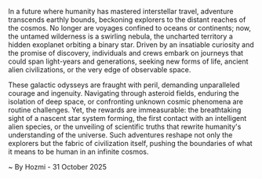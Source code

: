 
In a future where humanity has mastered interstellar travel, adventure transcends earthly bounds, beckoning explorers to the distant reaches of the cosmos. No longer are voyages confined to oceans or continents; now, the untamed wilderness is a swirling nebula, the uncharted territory a hidden exoplanet orbiting a binary star. Driven by an insatiable curiosity and the promise of discovery, individuals and crews embark on journeys that could span light-years and generations, seeking new forms of life, ancient alien civilizations, or the very edge of observable space.

These galactic odysseys are fraught with peril, demanding unparalleled courage and ingenuity. Navigating through asteroid fields, enduring the isolation of deep space, or confronting unknown cosmic phenomena are routine challenges. Yet, the rewards are immeasurable: the breathtaking sight of a nascent star system forming, the first contact with an intelligent alien species, or the unveiling of scientific truths that rewrite humanity's understanding of the universe. Such adventures reshape not only the explorers but the fabric of civilization itself, pushing the boundaries of what it means to be human in an infinite cosmos.

~ By Hozmi - 31 October 2025
